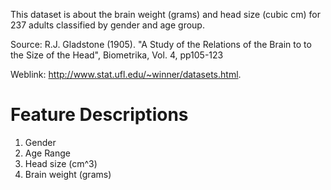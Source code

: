 This dataset is about the brain weight (grams) and head size (cubic cm) for 237
adults classified by gender and age group.

Source: R.J. Gladstone (1905). "A Study of the Relations of the Brain to 
to the Size of the Head", Biometrika, Vol. 4, pp105-123

Weblink: http://www.stat.ufl.edu/~winner/datasets.html.

# Feature Descriptions 
1. Gender  
2. Age Range  
3. Head size (cm^3)
4. Brain weight (grams)
